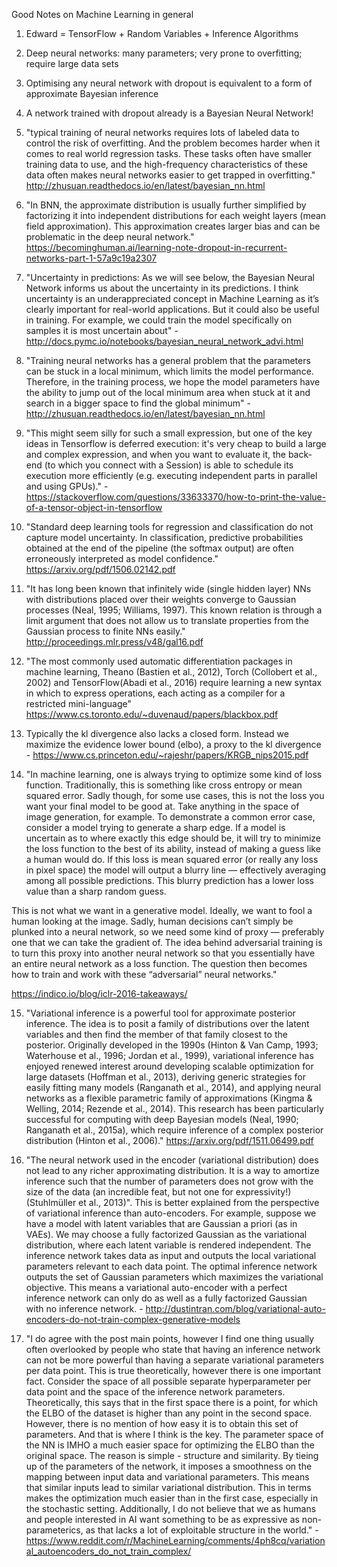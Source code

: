 Good Notes on Machine Learning in general

1. Edward = TensorFlow + Random Variables + Inference Algorithms

2. Deep neural networks: many parameters; very prone to overfitting; require large data sets

3. Optimising any neural network with dropout is equivalent to a form of approximate Bayesian inference

4. A network trained with dropout already is a Bayesian Neural Network!

5. "typical training of neural networks requires lots of labeled data to control the risk of overfitting. And the problem becomes harder when it comes to real world regression tasks. These tasks often have smaller training data to use, and the high-frequency characteristics of these data often makes neural networks easier to get trapped in overfitting." http://zhusuan.readthedocs.io/en/latest/bayesian_nn.html

6. "In BNN, the approximate distribution is usually further simplified by factorizing it into independent distributions for each weight layers (mean field approximation). This approximation creates larger bias and can be problematic in the deep neural network." https://becominghuman.ai/learning-note-dropout-in-recurrent-networks-part-1-57a9c19a2307

7. "Uncertainty in predictions: As we will see below, the Bayesian Neural Network informs us about the uncertainty in its predictions. I think uncertainty is an underappreciated concept in Machine Learning as it’s clearly important for real-world applications. But it could also be useful in training. For example, we could train the model specifically on samples it is most uncertain about" - http://docs.pymc.io/notebooks/bayesian_neural_network_advi.html

8. "Training neural networks has a general problem that the parameters can be stuck in a local minimum, which limits the model performance. Therefore, in the training process, we hope the model parameters have the ability to jump out of the local minimum area when stuck at it and search in a bigger space to find the global minimum" - http://zhusuan.readthedocs.io/en/latest/bayesian_nn.html

9. "This might seem silly for such a small expression, but one of the key ideas in Tensorflow is deferred execution: it's very cheap to build a large and complex expression, and when you want to evaluate it, the back-end (to which you connect with a Session) is able to schedule its execution more efficiently (e.g. executing independent parts in parallel and using GPUs)." - https://stackoverflow.com/questions/33633370/how-to-print-the-value-of-a-tensor-object-in-tensorflow

10. "Standard deep learning tools for regression and classification do not capture model uncertainty. In classification,
predictive probabilities obtained at the end of the pipeline (the softmax output) are often erroneously interpreted as model confidence." https://arxiv.org/pdf/1506.02142.pdf

11. "It has long been known that infinitely wide (single hidden layer) NNs with distributions placed over their weights
converge to Gaussian processes (Neal, 1995; Williams, 1997). This known relation is through a limit argument that
does not allow us to translate properties from the Gaussian process to finite NNs easily." http://proceedings.mlr.press/v48/gal16.pdf

12. "The most commonly used automatic differentiation packages in machine learning, Theano (Bastien et al., 2012), Torch (Collobert et al., 2002) and TensorFlow(Abadi et al., 2016) require learning a new syntax in which to express operations, each acting as a compiler for a restricted mini-language" https://www.cs.toronto.edu/~duvenaud/papers/blackbox.pdf

13. Typically the kl divergence also lacks a closed form. Instead we maximize the evidence lower bound
(elbo), a proxy to the kl divergence - https://www.cs.princeton.edu/~rajeshr/papers/KRGB_nips2015.pdf

14. "In machine learning, one is always trying to optimize some kind of loss function. Traditionally, this is something like cross entropy or mean squared error. Sadly though, for some use cases, this is not the loss you want your final model to be good at. Take anything in the space of image generation, for example. To demonstrate a common error case, consider a model trying to generate a sharp edge. If a model is uncertain as to where exactly this edge should be, it will try to minimize the loss function to the best of its ability, instead of making a guess like a human would do. If this loss is mean squared error (or really any loss in pixel space) the model will output a blurry line — effectively averaging among all possible predictions. This blurry prediction has a lower loss value than a sharp random guess.

This is not what we want in a generative model. Ideally, we want to fool a human looking at the image. Sadly, human decisions can’t simply be plunked into a neural network, so we need some kind of proxy — preferably one that we can take the gradient of. The idea behind adversarial training is to turn this proxy into another neural network so that you essentially have an entire neural network as a loss function. The question then becomes how to train and work with these “adversarial” neural networks."

https://indico.io/blog/iclr-2016-takeaways/

15. "Variational inference is a powerful tool for approximate posterior inference. The idea is to posit a family of distributions over the latent variables and then find the member of that family closest to the posterior. Originally developed in the 1990s (Hinton & Van Camp, 1993; Waterhouse et al.,
1996; Jordan et al., 1999), variational inference has enjoyed renewed interest around developing
scalable optimization for large datasets (Hoffman et al., 2013), deriving generic strategies for easily
fitting many models (Ranganath et al., 2014), and applying neural networks as a flexible parametric
family of approximations (Kingma & Welling, 2014; Rezende et al., 2014). This research has been
particularly successful for computing with deep Bayesian models (Neal, 1990; Ranganath et al.,
2015a), which require inference of a complex posterior distribution (Hinton et al., 2006)."
https://arxiv.org/pdf/1511.06499.pdf

16. "The neural network used in the encoder (variational distribution) does not lead to any richer approximating distribution. It is a way to amortize inference such that the number of parameters does not grow with the size of the data (an incredible feat, but not one for expressivity!) (Stuhlmüller et al., 2013)". This is better explained from the perspective of variational inference than auto-encoders. For example, suppose we have a model with latent variables that are Gaussian a priori (as in VAEs). We may choose a fully factorized Gaussian as the variational distribution, where each latent variable is rendered independent. The inference network takes data as input and outputs the local variational parameters relevant to each data point. The optimal inference network outputs the set of Gaussian parameters which maximizes the variational objective. This means a variational auto-encoder with a perfect inference network can only do as well as a fully factorized Gaussian with no inference network. - http://dustintran.com/blog/variational-auto-encoders-do-not-train-complex-generative-models

17. "I do agree with the post main points, however I find one thing usually often overlooked by people who state that having an inference network can not be more powerful than having a separate variational parameters per data point. This is true theoretically, however there is one important fact. Consider the space of all possible separate hyperparameter per data point and the space of the inference network parameters. Theoretically, this says that in the first space there is a point, for which the ELBO of the dataset is higher than any point in the second space. However, there is no mention of how easy it is to obtain this set of parameters. And that is where I think is the key. The parameter space of the NN is IMHO a much easier space for optimizing the ELBO than the original space. The reason is simple - structure and similarity. By tieing up of the parameters of the network, it imposes a smoothness on the mapping between input data and variational parameters. This means that similar inputs lead to similar variational distribution. This in terms makes the optimization much easier than in the first case, especially in the stochastic setting. Additionally, I do not believe that we as humans and people interested in AI want something to be as expressive as non-parameterics, as that lacks a lot of exploitable structure in the world." - https://www.reddit.com/r/MachineLearning/comments/4ph8cq/variational_autoencoders_do_not_train_complex/
